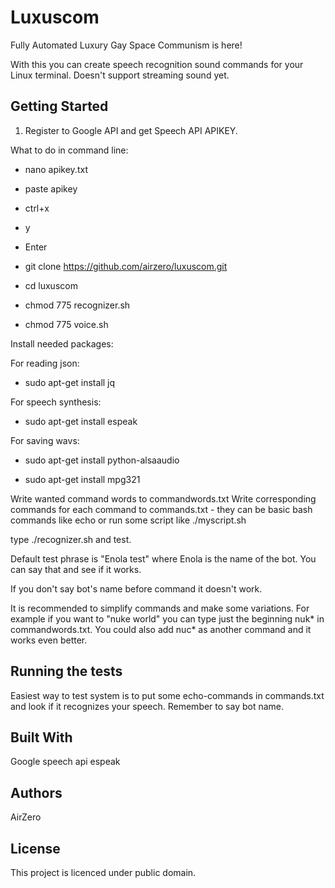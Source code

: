 # Luxuscom

Fully Automated Luxury Gay Space Communism is here!

With this you can create speech recognition sound commands for your Linux terminal. Doesn't support streaming sound yet.

## Getting Started

1. Register to Google API and get Speech API APIKEY.

What to do in command line:

- nano apikey.txt
- paste apikey
- ctrl+x
- y
- Enter

- git clone https://github.com/airzero/luxuscom.git

- cd luxuscom

- chmod 775 recognizer.sh

- chmod 775 voice.sh

Install needed packages:

For reading json:
- sudo apt-get install jq

For speech synthesis:
- sudo apt-get install espeak

For saving wavs:
- sudo apt-get install python-alsaaudio

- sudo apt-get install mpg321


Write wanted command words to commandwords.txt
Write corresponding commands for each command to commands.txt - they can be basic bash commands like echo
or run some script like ./myscript.sh

type ./recognizer.sh and test.

Default test phrase is "Enola test" where Enola is the name of the bot. You can say that and see if it works.

If you don't say bot's name before command it doesn't work.

It is recommended to simplify commands and make some variations. For example if you want to "nuke world"
you can type just the beginning nuk* in commandwords.txt. You could also add nuc* as another command and it works even better.


## Running the tests

Easiest way to test system is to put some echo-commands in commands.txt and look if it recognizes your speech.
Remember to say bot name.


## Built With

Google speech api
espeak


## Authors

AirZero

## License

This project is licenced under public domain.

